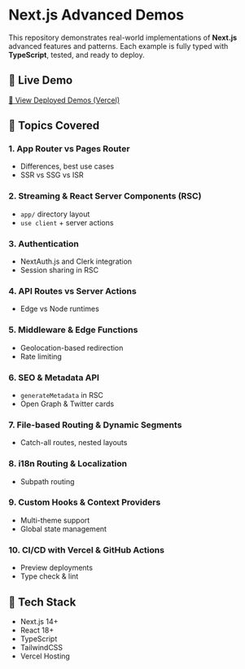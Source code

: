 # Next.js Advanced Demos

This repository demonstrates real-world implementations of **Next.js** advanced features and patterns. Each example is fully typed with **TypeScript**, tested, and ready to deploy.

## 🚀 Live Demo

[🔗 View Deployed Demos (Vercel)](https://assignment-git-main-shaileshrathod128s-projects.vercel.app)

## 🧠 Topics Covered

### 1. **App Router vs Pages Router**

- Differences, best use cases
- SSR vs SSG vs ISR

### 2. **Streaming & React Server Components (RSC)**

- `app/` directory layout
- `use client` + server actions

### 3. **Authentication**

- NextAuth.js and Clerk integration
- Session sharing in RSC

### 4. **API Routes vs Server Actions**

- Edge vs Node runtimes

### 5. **Middleware & Edge Functions**

- Geolocation-based redirection
- Rate limiting

### 6. **SEO & Metadata API**

- `generateMetadata` in RSC
- Open Graph & Twitter cards

### 7. **File-based Routing & Dynamic Segments**

- Catch-all routes, nested layouts

### 8. **i18n Routing & Localization**

- Subpath routing

### 9. **Custom Hooks & Context Providers**

- Multi-theme support
- Global state management

### 10. **CI/CD with Vercel & GitHub Actions**

- Preview deployments
- Type check & lint

## 🧩 Tech Stack

- Next.js 14+
- React 18+
- TypeScript
- TailwindCSS
- Vercel Hosting
